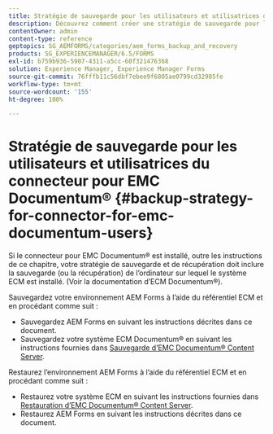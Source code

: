 ```yaml
---
title: Stratégie de sauvegarde pour les utilisateurs et utilisatrices du connecteur pour EMC Documentum&reg;
description: Découvrez comment créer une stratégie de sauvegarde pour les utilisateurs et utilisatrices du connecteur pour EMC Documentum&reg;.
contentOwner: admin
content-type: reference
geptopics: SG_AEMFORMS/categories/aem_forms_backup_and_recovery
products: SG_EXPERIENCEMANAGER/6.5/FORMS
exl-id: b759b936-5907-4311-a5cc-60f321476368
solution: Experience Manager, Experience Manager Forms
source-git-commit: 76fffb11c56dbf7ebee9f6805ae0799cd32985fe
workflow-type: tm+mt
source-wordcount: '155'
ht-degree: 100%

---
```


# Stratégie de sauvegarde pour les utilisateurs et utilisatrices du connecteur pour EMC Documentum® {#backup-strategy-for-connector-for-emc-documentum-users}

Si le connecteur pour EMC Documentum® est installé, outre les instructions de ce chapitre, votre stratégie de sauvegarde et de récupération doit inclure la sauvegarde (ou la récupération) de l’ordinateur sur lequel le système ECM est installé. (Voir la documentation d’ECM Documentum®).

Sauvegardez votre environnement AEM Forms à l’aide du référentiel ECM et en procédant comme suit :

* Sauvegardez AEM Forms en suivant les instructions décrites dans ce document.
* Sauvegardez votre système ECM Documentum® en suivant les instructions fournies dans [Sauvegarde d’EMC Documentum® Content Server](/help/forms/using/admin-help/backing-recovering-emc-documentum-repository.md#back-up-the-emc-documentum-content-server).

Restaurez l’environnement AEM Forms à l’aide du référentiel ECM et en procédant comme suit :

* Restaurez votre système ECM en suivant les instructions fournies dans [Restauration d’EMC Documentum® Content Server](/help/forms/using/admin-help/backing-recovering-emc-documentum-repository.md#restore-the-emc-documentum-content-server).
* Restaurez AEM Forms en suivant les instructions décrites dans ce document.
